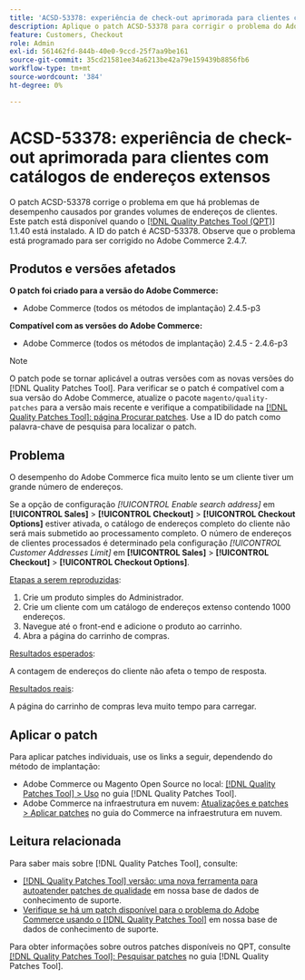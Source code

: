 ```yaml
---
title: 'ACSD-53378: experiência de check-out aprimorada para clientes com catálogos de endereços extensos'
description: Aplique o patch ACSD-53378 para corrigir o problema do Adobe Commerce em que há problemas de desempenho causados por grandes volumes de endereços de clientes.
feature: Customers, Checkout
role: Admin
exl-id: 561462fd-844b-40e0-9ccd-25f7aa9be161
source-git-commit: 35cd21581ee34a6213be42a79e159439b8856fb6
workflow-type: tm+mt
source-wordcount: '384'
ht-degree: 0%

---
```


# ACSD-53378: experiência de check-out aprimorada para clientes com catálogos de endereços extensos

O patch ACSD-53378 corrige o problema em que há problemas de desempenho causados por grandes volumes de endereços de clientes. Este patch está disponível quando o [[!DNL Quality Patches Tool (QPT)]](/help/announcements/adobe-commerce-announcements/magento-quality-patches-released-new-tool-to-self-serve-quality-patches.md) 1.1.40 está instalado. A ID do patch é ACSD-53378. Observe que o problema está programado para ser corrigido no Adobe Commerce 2.4.7.

## Produtos e versões afetados

**O patch foi criado para a versão do Adobe Commerce:**

* Adobe Commerce (todos os métodos de implantação) 2.4.5-p3

**Compatível com as versões do Adobe Commerce:**

* Adobe Commerce (todos os métodos de implantação) 2.4.5 - 2.4.6-p3

>[!NOTE]
>
>O patch pode se tornar aplicável a outras versões com as novas versões do [!DNL Quality Patches Tool]. Para verificar se o patch é compatível com a sua versão do Adobe Commerce, atualize o pacote `magento/quality-patches` para a versão mais recente e verifique a compatibilidade na [[!DNL Quality Patches Tool]: página Procurar patches](https://experienceleague.adobe.com/tools/commerce-quality-patches/index.html). Use a ID do patch como palavra-chave de pesquisa para localizar o patch.

## Problema

O desempenho do Adobe Commerce fica muito lento se um cliente tiver um grande número de endereços.

Se a opção de configuração *[!UICONTROL Enable search address]* em **[!UICONTROL Sales]** > **[!UICONTROL Checkout]** > **[!UICONTROL Checkout Options]** estiver ativada, o catálogo de endereços completo do cliente não será mais submetido ao processamento completo. O número de endereços de clientes processados é determinado pela configuração *[!UICONTROL Customer Addresses Limit]* em **[!UICONTROL Sales]** > **[!UICONTROL Checkout]** > **[!UICONTROL Checkout Options]**.

<u>Etapas a serem reproduzidas</u>:

1. Crie um produto simples do Administrador.
1. Crie um cliente com um catálogo de endereços extenso contendo 1000 endereços.
1. Navegue até o front-end e adicione o produto ao carrinho.
1. Abra a página do carrinho de compras.

<u>Resultados esperados</u>:

A contagem de endereços do cliente não afeta o tempo de resposta.

<u>Resultados reais</u>:

A página do carrinho de compras leva muito tempo para carregar.

## Aplicar o patch

Para aplicar patches individuais, use os links a seguir, dependendo do método de implantação:

* Adobe Commerce ou Magento Open Source no local: [[!DNL Quality Patches Tool] > Uso](https://experienceleague.adobe.com/docs/commerce-operations/tools/quality-patches-tool/usage.html) no guia [!DNL Quality Patches Tool].
* Adobe Commerce na infraestrutura em nuvem: [Atualizações e patches > Aplicar patches](https://experienceleague.adobe.com/docs/commerce-cloud-service/user-guide/develop/upgrade/apply-patches.html) no guia do Commerce na infraestrutura em nuvem.

## Leitura relacionada

Para saber mais sobre [!DNL Quality Patches Tool], consulte:

* [[!DNL Quality Patches Tool] versão: uma nova ferramenta para autoatender patches de qualidade](/help/announcements/adobe-commerce-announcements/magento-quality-patches-released-new-tool-to-self-serve-quality-patches.md) em nossa base de dados de conhecimento de suporte.
* [Verifique se há um patch disponível para o problema do Adobe Commerce usando o [!DNL Quality Patches Tool]](/help/support-tools/patches-available-in-qpt-tool/check-patch-for-magento-issue-with-magento-quality-patches.md) em nossa base de dados de conhecimento de suporte.

Para obter informações sobre outros patches disponíveis no QPT, consulte [[!DNL Quality Patches Tool]: Pesquisar patches](https://experienceleague.adobe.com/tools/commerce-quality-patches/index.html) no guia [!DNL Quality Patches Tool].
